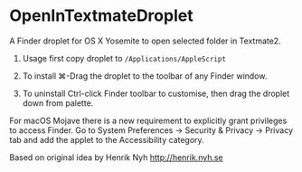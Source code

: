 # OpenInTextmateDroplet

A Finder droplet for OS X Yosemite to open selected folder in Textmate2.

1. Usage first copy droplet to `/Applications/AppleScript`

2. To install ⌘-Drag the droplet to the toolbar of any Finder window.

3. To uninstall Ctrl-click Finder toolbar to customise, then drag the droplet down from palette.

For macOS Mojave there is a new requirement to explicitly grant privileges to access Finder. Go to System Preferences → Security & Privacy → Privacy tab and add the applet to the Accessibility category.

Based on original idea by Henrik Nyh <http://henrik.nyh.se>
